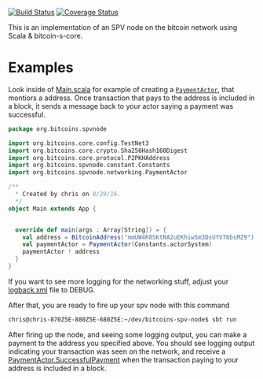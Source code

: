 [![Build Status](https://travis-ci.org/bitcoin-s/bitcoin-s-spv-node.svg?branch=master)](https://travis-ci.org/bitcoin-s/bitcoin-s-spv-node) [![Coverage Status](https://coveralls.io/repos/github/bitcoin-s/bitcoin-s-spv-node/badge.svg?branch=master)](https://coveralls.io/github/bitcoin-s/bitcoin-s-spv-node?branch=master)

This is an implementation of an SPV node on the bitcoin network using Scala & bitcoin-s-core. 

# Examples

Look inside of [Main.scala](https://github.com/Christewart/bitcoin-s-spv-node/blob/networking/src/main/scala/org/bitcoins/spvnode/Main.scala) for example of creating a [`PaymentActor`](https://github.com/Christewart/bitcoin-s-spv-node/blob/networking/src/main/scala/org/bitcoins/spvnode/networking/PaymentActor.scala), that montiors a address. Once transaction that pays to the address is included in a block, it sends a message back to your actor saying a payment was successful. 

```scala
package org.bitcoins.spvnode

import org.bitcoins.core.config.TestNet3
import org.bitcoins.core.crypto.Sha256Hash160Digest
import org.bitcoins.core.protocol.P2PKHAddress
import org.bitcoins.spvnode.constant.Constants
import org.bitcoins.spvnode.networking.PaymentActor

/**
  * Created by chris on 8/29/16.
  */
object Main extends App {


  override def main(args : Array[String]) = {
    val address = BitcoinAddress("mmUW4R8SKtRA2uEKhiw5m3DsUYV76bsMZ9")
    val paymentActor = PaymentActor(Constants.actorSystem)
    paymentActor ! address
  }
}
```

If you want to see more logging for the networking stuff, adjust your [logback.xml](https://github.com/Christewart/bitcoin-s-spv-node/blob/networking/src/main/resources/logback.xml#L18) file to DEBUG.

After that, you are ready to fire up your spv node with this command

```bash
chris@chris-870Z5E-880Z5E-680Z5E:~/dev/bitcoins-spv-node$ sbt run
```

After firing up the node, and seeing some logging output, you can make a payment to the address you specified above. You should see logging output indicating your transaction was seen on the network, and receive a [PaymentActor.SuccessfulPayment](https://github.com/Christewart/bitcoin-s-spv-node/blob/networking/src/main/scala/org/bitcoins/spvnode/networking/PaymentActor.scala#L145) when the transaction paying to your address is included in a block. 



